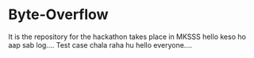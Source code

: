 # Byte-Overflow
 It is the repository for the hackathon takes place in MKSSS
hello keso ho aap sab log....
Test case chala raha hu
hello everyone....